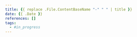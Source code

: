 ```yaml
---
title: {{ replace .File.ContentBaseName "-" " " | title }}
date: {{ .Date }}
references: []
tags:
  - #in_progress
---
```


